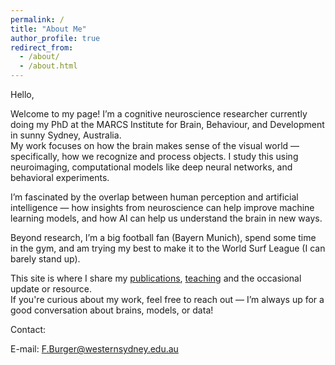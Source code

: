 ```yaml
---
permalink: /
title: "About Me"
author_profile: true
redirect_from: 
  - /about/
  - /about.html
---
```


Hello, 

Welcome to my page! I’m a cognitive neuroscience researcher currently doing my PhD at the MARCS Institute for Brain, Behaviour, and Development in sunny Sydney, Australia.  
My work focuses on how the brain makes sense of the visual world — specifically, how we recognize and process objects. I study this using neuroimaging, computational models like deep neural networks, and behavioral experiments.

I’m fascinated by the overlap between human perception and artificial intelligence — how insights from neuroscience can help improve machine learning models, and how AI can help us understand the brain in new ways.

Beyond research, I’m a big football fan (Bayern Munich), spend some time in the gym, and am trying my best to make it to the World Surf League (I can barely stand up).

This site is where I share my [publications](/publications/), [teaching](/talks/) and the occasional update or resource.  
If you're curious about my work, feel free to reach out — I’m always up for a good conversation about brains, models, or data!

Contact: 

E-mail: F.Burger@westernsydney.edu.au
